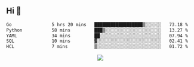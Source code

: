 ## Hi 👋

<!--START_SECTION:waka-->

```txt
Go               5 hrs 20 mins   ██████████████████▒░░░░░░   73.18 %
Python           58 mins         ███▒░░░░░░░░░░░░░░░░░░░░░   13.27 %
YAML             34 mins         ██░░░░░░░░░░░░░░░░░░░░░░░   07.94 %
SQL              10 mins         ▓░░░░░░░░░░░░░░░░░░░░░░░░   02.41 %
HCL              7 mins          ▒░░░░░░░░░░░░░░░░░░░░░░░░   01.72 %
```

<!--END_SECTION:waka-->

<p align="center">
  <a href="https://wakatime.com/@d93f0e24-e3ad-4f8d-9b8b-385bab9124f6">
    <img src="https://wakatime.com/badge/user/d93f0e24-e3ad-4f8d-9b8b-385bab9124f6.svg" />
  </a>
</p>
